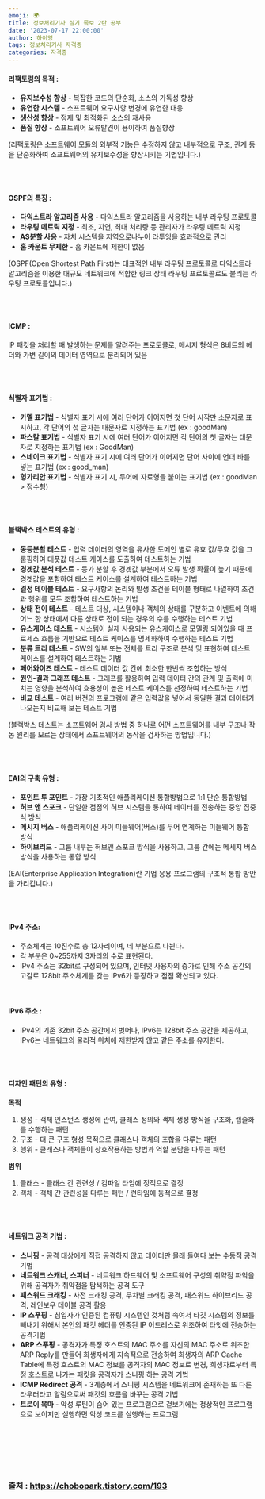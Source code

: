 ```yaml
---
emoji: 🌍
title: 정보처리기사 실기 족보 2탄 공부
date: '2023-07-17 22:00:00'
author: 하이영
tags: 정보처리기사 자격증
categories: 자격증
---
```


#### 리팩토링의 목적 :

- **유지보수성 향상** - 복잡한 코드의 단순화, 소스의 가독성 향상
- **유연한 시스템** - 소프트웨어 요구사항 변경에 유연한 대응
- **생산성 향상** - 정제 및 최적화된 소스의 재사용
- **품질 향상** - 소프트웨어 오류발견이 용이하여 품질향상

(리팩토링은 소프트웨어 모듈의 외부적 기능은 수정하지 않고 내부적으로 구조, 관계 등을 단순화하여 소프트웨어의 유지보수성을 향상시키는 기법입니다.)

<br/>
<br/>

#### OSPF의 특징 :

- **다익스트라 알고리즘 사용** - 다익스트라 알고리즘을 사용하는 내부 라우팅 프로토콜
- **라우팅 메트릭 지정** - 최조, 지연, 최대 처리량 등 관리자가 라우팅 메트릭 지정
- **AS분할 사용** - 자치 시스템을 지역으로나누어 라투잉을 효과적으로 관리
- **홉 카운트 무제한** - 홉 카운트에 제한이 없음

(OSPF(Open Shortest Path First)는 대표적인 내부 라우팅 프로토콜로 다익스트라 알고리즘을 이용한 대규모 네트워크에 적합한 링크 상태 라우팅 프로토콜로도 불리는 라우팅 프로토콜입니다.)

<br/>
<br/>

#### ICMP :

IP 패킷을 처리할 때 발생하는 문제를 알려주는 프로토콜로, 메시지 형식은 8비트의 헤더와 가변 길이의 데이터 영역으로 분리되어 있음

<br/>
<br/>

#### 식별자 표기법 :

- **카멜 표기법** - 식별자 표기 시에 여러 단어가 이어지면 첫 단어 시작만 소문자로 표시하고, 각 단어의 첫 글자는 대문자로 지정하는 표기법 (ex : goodMan)
- **파스칼 표기법** - 식별자 표기 시에 여러 단어가 이어지면 각 단어의 첫 글자는 대문자로 지정하는 표기법 (ex : GoodMan)
- **스네이크 표기법** - 식별자 표기 시에 여러 단어가 이어지면 단어 사이에 언더 바를 넣는 표기법 (ex : good_man)
- **헝가리안 표기법** - 식별자 표기 시, 두어에 자료형을 붙이는 표기법 (ex : goodMan > 정수형)

<br/>
<br/>

#### 블랙박스 테스트의 유형 :

- **동등분할 테스트** - 입력 데이터의 영역을 유사한 도메인 별로 유효 값/무효 값을 그룹핑하여 대푯값 테스트 케이스를 도출하여 테스트하는 기법
- **경곗값 분석 테스트** - 등가 분할 후 경곗값 부분에서 오류 발생 확률이 높기 때문에 경곗값을 포함하여 테스트 케이스를 설계하여 테스트하는 기법
- **결정 테이블 테스트** - 요구사항의 논리와 발생 조건을 테이블 형태로 나열하여 조건과 행위를 모두 조합하여 테스트하는 기법
- **상태 전이 테스트** - 테스트 대상, 시스템이나 객체의 상태를 구분하고 이벤트에 의해 어느 한 상태에서 다른 상태로 전이 되는 경우의 수를 수행하는 테스트 기법
- **유스케이스 테스트** - 시스템이 실제 사용되는 유스케이스로 모델링 되어있을 때 프로세스 흐름을 기반으로 테스트 케이스를 명세화하여 수행하는 테스트 기법
- **분류 트리 테스트** - SW의 일부 또는 전체를 트리 구조로 분석 및 표현하여 테스트 케이스를 설계하여 테스트하는 기법
- **페어와이즈 테스트** - 테스트 데이터 값 간에 최소한 한번씩 조합하는 방식
- **원인-결과 그래프 테스트** - 그래프를 활용하여 입력 데이터 간의 관계 및 출력에 미치는 영향을 분석하여 효용성이 높은 테스트 케이스를 선정하여 테스트하는 기법
- **비교 테스트** - 여러 버전의 프로그램에 같은 입력값을 넣어서 동일한 결과 데이터가 나오는지 비교해 보는 테스트 기법

(블랙박스 테스트는 소프트웨어 검사 방법 중 하나로 어떤 소프트웨어를 내부 구조나 작동 원리를 모르는 상태에서 소프트웨어의 동작을 검사하는 방법입니다.)

<br/>
<br/>

#### EAI의 구축 유형 :

- **포인트 투 포인트** - 가장 기초적인 애플리케이션 통합방법으로 1:1 단순 통합방법
- **허브 앤 스포크** - 단일한 점점의 허브 시스템을 통하여 데이터를 전송하는 중앙 집중식 방식
- **메시지 버스** - 애플리케이션 사이 미들웨어(버스)를 두어 연계하는 미들웨어 통합 방식
- **하이브리드** - 그룹 내부는 허브앤 스포크 방식을 사용하고, 그룹 간에는 메세지 버스 방식을 사용하는 통합 방식

(EAI(Enterprise Application Integration)란 기업 응용 프로그램의 구조적 통합 방안을 가리킵니다.)

<br/>
<br/>

#### IPv4 주소:

- 주소체계는 10진수로 총 12자리이며, 네 부분으로 나뉜다.
- 각 부분은 0~255까지 3자리의 수로 표현된다.
- IPv4 주소는 32bit로 구성되어 있으며, 인터넷 사용자의 증가로 인해 주소 공간의 고갈로 128bit 주소체계를 갖는 IPv6가 등장하고 점점 확산되고 있다.

<br/>

#### IPv6 주소 :

- IPv4의 기존 32bit 주소 공간에서 벗어나, IPv6는 128bit 주소 공간을 제공하고, IPv6는 네트워크의 물리적 위치에 제한받지 않고 같은 주소를 유지한다.

<br/>
<br/>

#### 디자인 패턴의 유형 :

**목적**

1. 생성 - 객체 인스턴스 생성에 관여, 클래스 정의와 객체 생성 방식을 구조화, 캡슐화를 수행하는 패턴
2. 구조 - 더 큰 구조 형성 목적으로 클래스나 객체의 조합을 다루는 패턴
3. 행위 - 클래스나 객체들이 상호작용하는 방법과 역할 분담을 다루는 패턴

**범위**

1. 클래스 - 클래스 간 관련성 / 컴파일 타임에 정적으로 결정
2. 객체 - 객체 간 관련성을 다루는 패턴 / 런타임에 동적으로 결정

<br/>
<br/>

#### 네트워크 공격 기법 :

- **스니핑** - 공격 대상에게 직접 공격하지 않고 데이터만 몰래 들여다 보는 수동적 공격 기법
- **네트워크 스캐너, 스피너** - 네트워크 하드웨어 및 소프트웨어 구성의 취약점 파악을 위해 공격자가 취약점을 탐색하는 공격 도구
- **패스워드 크래킹** - 사전 크래킹 공격, 무차별 크래킹 공격, 패스워드 하이브리드 공격, 레인보우 테이블 공격 활용
- **IP 스푸핑** - 침입자가 인증된 컴퓨팅 시스템인 것처럼 속여서 타깃 시스템의 정보를 빼내기 위해서 본인의 패킷 헤더를 인증된 IP 어드레스로 위조하여 타잇에 전송하는 공격기법
- **ARP 스푸핑** - 공격자가 특정 호스트의 MAC 주소를 자신의 MAC 주소로 위조한 ARP Reply를 만들어 희생자에게 지속적으로 전송하여 희생자의 ARP Cache Table에 특정 호스트의 MAC 정보를 공격자의 MAC 정보로 변경, 희생자로부터 특정 호스트로 나가는 패킷을 공격자가 스니핑 하는 공격 기법
- **ICMP Redirect 공격** - 3계층에서 스니핑 시스템을 네트워크에 존재하는 또 다른 라우터라고 알림으로써 패킷의 흐름을 바꾸는 공격 기법
- **트로이 목마** - 악성 루틴이 숨어 있는 프로그램으로 겉보기에는 정상적인 프로그램으로 보이지만 실행하면 악성 코드를 실행하는 프로그램

<br/>
<br/>
<br/>
<br/>
<br/>

### 출처 : https://chobopark.tistory.com/193

```toc

```
